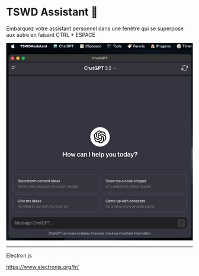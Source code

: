 # TSWD Assistant 🍦

Embarquez votre assistant personnel dans une fenêtre qui se superpose aux autre en faisant CTRL + ESPACE

![TSWD Assistant](screenshot.jpg)


----

Electron.js

https://www.electronjs.org/fr/

